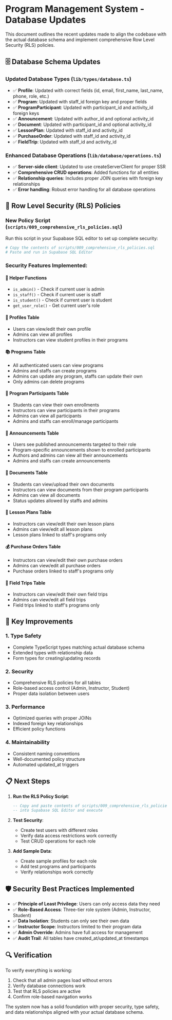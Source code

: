 # Program Management System - Database Updates

This document outlines the recent updates made to align the codebase with the actual database schema and implement comprehensive Row Level Security (RLS) policies.

## 🗄️ Database Schema Updates

### Updated Database Types (`lib/types/database.ts`)
- ✅ **Profile**: Updated with correct fields (id, email, first_name, last_name, phone, role, etc.)
- ✅ **Program**: Updated with staff_id foreign key and proper fields
- ✅ **ProgramParticipant**: Updated with participant_id and activity_id foreign keys
- ✅ **Announcement**: Updated with author_id and optional activity_id
- ✅ **Document**: Updated with participant_id and optional activity_id
- ✅ **LessonPlan**: Updated with staff_id and activity_id
- ✅ **PurchaseOrder**: Updated with staff_id and activity_id
- ✅ **FieldTrip**: Updated with staff_id and activity_id

### Enhanced Database Operations (`lib/database/operations.ts`)
- ✅ **Server-side client**: Updated to use createServerClient for proper SSR
- ✅ **Comprehensive CRUD operations**: Added functions for all entities
- ✅ **Relationship queries**: Includes proper JOIN queries with foreign key relationships
- ✅ **Error handling**: Robust error handling for all database operations

## 🔐 Row Level Security (RLS) Policies

### New Policy Script (`scripts/009_comprehensive_rls_policies.sql`)

Run this script in your Supabase SQL editor to set up complete security:

```bash
# Copy the contents of scripts/009_comprehensive_rls_policies.sql
# Paste and run in Supabase SQL Editor
```

### Security Features Implemented:

#### 🔧 **Helper Functions**
- `is_admin()` - Check if current user is admin
- `is_staff()` - Check if current user is staff  
- `is_student()` - Check if current user is student
- `get_user_role()` - Get current user's role

#### 👤 **Profiles Table**
- Users can view/edit their own profile
- Admins can view all profiles
- Instructors can view student profiles in their programs

#### 📚 **Programs Table**
- All authenticated users can view programs
- Admins and staffs can create programs
- Admins can update any program, staffs can update their own
- Only admins can delete programs

#### 👥 **Program Participants Table**
- Students can view their own enrollments
- Instructors can view participants in their programs
- Admins can view all participants
- Admins and staffs can enroll/manage participants

#### 📢 **Announcements Table**
- Users see published announcements targeted to their role
- Program-specific announcements shown to enrolled participants
- Authors and admins can view all their announcements
- Admins and staffs can create announcements

#### 📄 **Documents Table**
- Students can view/upload their own documents
- Instructors can view documents from their program participants
- Admins can view all documents
- Status updates allowed by staffs and admins

#### 📝 **Lesson Plans Table**
- Instructors can view/edit their own lesson plans
- Admins can view/edit all lesson plans
- Lesson plans linked to staff's programs only

#### 💰 **Purchase Orders Table**
- Instructors can view/edit their own purchase orders
- Admins can view/edit all purchase orders
- Purchase orders linked to staff's programs only

#### 🚌 **Field Trips Table**
- Instructors can view/edit their own field trips
- Admins can view/edit all field trips
- Field trips linked to staff's programs only

## 🚀 Key Improvements

### 1. **Type Safety**
- Complete TypeScript types matching actual database schema
- Extended types with relationship data
- Form types for creating/updating records

### 2. **Security**
- Comprehensive RLS policies for all tables
- Role-based access control (Admin, Instructor, Student)
- Proper data isolation between users

### 3. **Performance**
- Optimized queries with proper JOINs
- Indexed foreign key relationships
- Efficient policy functions

### 4. **Maintainability**
- Consistent naming conventions
- Well-documented policy structure
- Automated updated_at triggers

## 📋 Next Steps

1. **Run the RLS Policy Script**:
   ```sql
   -- Copy and paste contents of scripts/009_comprehensive_rls_policies.sql
   -- into Supabase SQL Editor and execute
   ```

2. **Test Security**:
   - Create test users with different roles
   - Verify data access restrictions work correctly
   - Test CRUD operations for each role

3. **Add Sample Data**:
   - Create sample profiles for each role
   - Add test programs and participants
   - Verify relationships work correctly

## 🛡️ Security Best Practices Implemented

- ✅ **Principle of Least Privilege**: Users can only access data they need
- ✅ **Role-Based Access**: Three-tier role system (Admin, Instructor, Student)
- ✅ **Data Isolation**: Students can only see their own data
- ✅ **Instructor Scope**: Instructors limited to their program data
- ✅ **Admin Override**: Admins have full access for management
- ✅ **Audit Trail**: All tables have created_at/updated_at timestamps

## 🔍 Verification

To verify everything is working:

1. Check that all admin pages load without errors
2. Verify database connections work
3. Test that RLS policies are active
4. Confirm role-based navigation works

The system now has a solid foundation with proper security, type safety, and data relationships aligned with your actual database schema.
